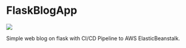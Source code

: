 # FlaskBlogApp

<img src="https://github.com/sesh3/FlaskBlogApp/workflows/CI-CD-Pipeline-to-AWS-ElasticBeanstalk/badge.svg?branch=main"><br>

Simple web blog on flask with CI/CD Pipeline to AWS ElasticBeanstalk.
